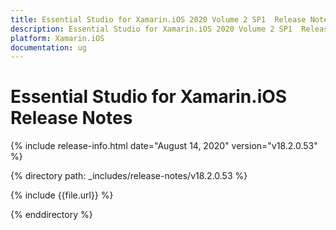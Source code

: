 ```yaml
---
title: Essential Studio for Xamarin.iOS 2020 Volume 2 SP1  Release Notes  
description: Essential Studio for Xamarin.iOS 2020 Volume 2 SP1  Release Notes  
platform: Xamarin.iOS
documentation: ug
---
```


# Essential Studio for Xamarin.iOS  Release Notes  

{% include release-info.html date="August 14, 2020"  version="v18.2.0.53" %} 


{% directory path: _includes/release-notes/v18.2.0.53 %}

{% include {{file.url}} %}

{% enddirectory %}